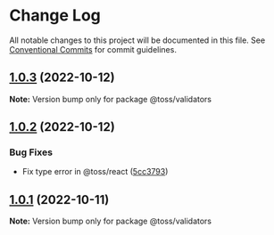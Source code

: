 # Change Log

All notable changes to this project will be documented in this file.
See [Conventional Commits](https://conventionalcommits.org) for commit guidelines.

## [1.0.3](https://github.com/toss/slash/compare/@toss/validators@1.0.2...@toss/validators@1.0.3) (2022-10-12)

**Note:** Version bump only for package @toss/validators





## [1.0.2](https://github.com/toss/slash/compare/@toss/validators@1.0.1...@toss/validators@1.0.2) (2022-10-12)


### Bug Fixes

* Fix type error in @toss/react ([5cc3793](https://github.com/toss/slash/commit/5cc37936e8739204f32f9f50ee61570b758343f8))





## [1.0.1](https://github.com/toss/slash/compare/@toss/validators@1.0.0...@toss/validators@1.0.1) (2022-10-11)

**Note:** Version bump only for package @toss/validators
